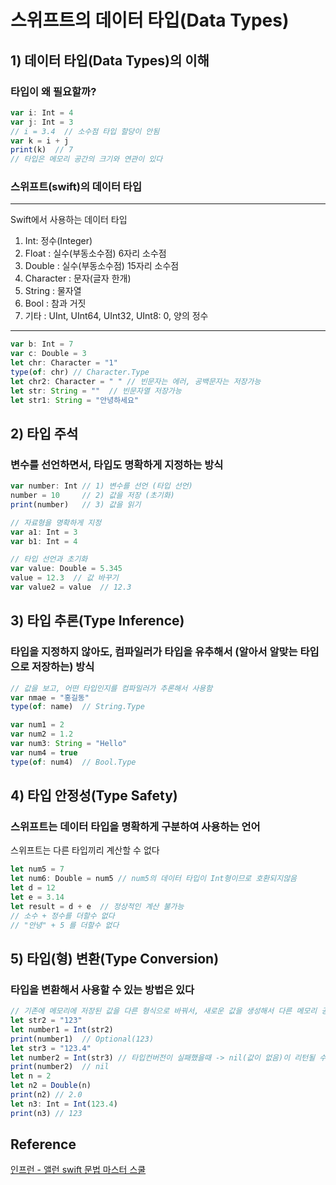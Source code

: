 # 스위프트의 데이터 타입(Data Types)
## 1) 데이터 타입(Data Types)의 이해
### 타입이 왜 필요할까?
```javascript
var i: Int = 4
var j: Int = 3
// i = 3.4  // 소수점 타입 할당이 안됨
var k = i + j
print(k)  // 7
// 타입은 메모리 공간의 크기와 연관이 있다
```
### 스위프트(swift)의 데이터 타입
---
Swift에서 사용하는 데이터 타입
1) Int: 정수(Integer)
2) Float : 실수(부동소수점) 6자리 소수점
3) Double : 실수(부동소수점) 15자리 소수점
4) Character : 문자(글자 한개)
5) String : 물자열
6) Bool : 참과 거짓
7) 기타 : UInt, UInt64, UInt32, UInt8: 0, 양의 정수
---
```javascript
var b: Int = 7
var c: Double = 3
let chr: Character = "1"
type(of: chr) // Character.Type
let chr2: Character = " " // 빈문자는 에러, 공백문자는 저장가능
let str: String = ""  // 빈문자열 저장가능
let str1: String = "안녕하세요"
```
## 2) 타입 주석
### 변수를 선언하면서, 타입도 명확하게 지정하는 방식
```javascript
var number: Int // 1) 변수를 선언 (타입 선언)
number = 10     // 2) 값을 저장 (초기화)
print(number)   // 3) 값을 읽기

// 자료형을 명확하게 지정
var a1: Int = 3
var b1: Int = 4

// 타입 선언과 초기화
var value: Double = 5.345
value = 12.3  // 값 바꾸기
var value2 = value  // 12.3
```
## 3) 타입 추론(Type Inference)
### 타입을 지정하지 않아도, 컴파일러가 타입을 유추해서 (알아서 알맞는 타입으로 저장하는) 방식
```javascript
// 값을 보고, 어떤 타입인지를 컴파일러가 추론해서 사용함
var nmae = "홍길동"
type(of: name)  // String.Type

var num1 = 2
var num2 = 1.2
var num3: String = "Hello"
var num4 = true
type(of: num4)  // Bool.Type
```
## 4) 타입 안정성(Type Safety)
### 스위프트는 데이터 타입을 명확하게 구분하여 사용하는 언어
스위프트는 다른 타입끼리 계산할 수 없다
```javascript
let num5 = 7
let num6: Double = num5 // num5의 데이터 타입이 Int형이므로 호환되지않음
let d = 12
let e = 3.14
let result = d + e  // 정상적인 계산 불가능
// 소수 + 정수를 더할수 없다
// "안녕" + 5 를 더할수 없다
```
## 5) 타입(형) 변환(Type Conversion)
### 타입을 변환해서 사용할 수 있는 방법은 있다
```javascript
// 기존에 메모리에 저장된 값을 다른 형식으로 바꿔서, 새로운 값을 생성해서 다른 메모리 공간에 다시 저장
let str2 = "123"
let number1 = Int(str2)
print(number1)  // Optional(123)
let str3 = "123.4"
let number2 = Int(str3) // 타입컨버전이 실패했을때 -> nil(값이 없음)이 리턴될 수 있다
print(number2)  // nil
let n = 2
let n2 = Double(n)
print(n2) // 2.0
let n3: Int = Int(123.4)
print(n3) // 123
```
## Reference
[인프런 - 앨런 swift 문법 마스터 스쿨](https://www.inflearn.com/course/%EC%8A%A4%EC%9C%84%ED%94%84%ED%8A%B8-%EB%AC%B8%EB%B2%95-%EB%A7%88%EC%8A%A4%ED%84%B0-%EC%8A%A4%EC%BF%A8/dashboard)
